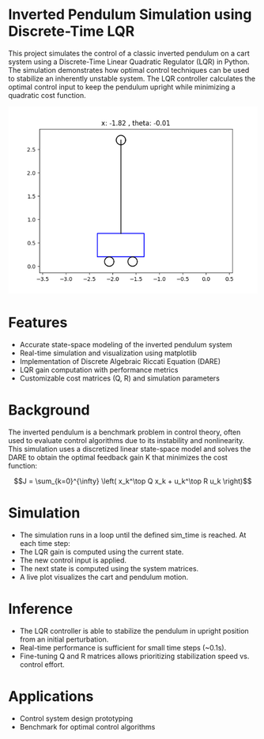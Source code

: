 # Inverted Pendulum Simulation using Discrete-Time LQR
This project simulates the control of a classic inverted pendulum on a cart system using a Discrete-Time Linear Quadratic Regulator (LQR) in Python. The simulation demonstrates how optimal control techniques can be used to stabilize an inherently unstable system. The LQR controller calculates the optimal control input to keep the pendulum upright while minimizing a quadratic cost function.

<img src = "polelqr.png">

# Features
- Accurate state-space modeling of the inverted pendulum system
- Real-time simulation and visualization using matplotlib
- Implementation of Discrete Algebraic Riccati Equation (DARE)
- LQR gain computation with performance metrics
- Customizable cost matrices (Q, R) and simulation parameters

# Background
The inverted pendulum is a benchmark problem in control theory, often used to evaluate control algorithms due to its instability and nonlinearity. This simulation uses a discretized linear state-space model and solves the DARE to obtain the optimal feedback gain K that minimizes the cost function:
```math
J = \sum_{k=0}^{\infty} \left( x_k^\top Q x_k + u_k^\top R u_k \right)
```

# Simulation
- The simulation runs in a loop until the defined sim_time is reached. At each time step:
- The LQR gain is computed using the current state.
- The new control input is applied.
- The next state is computed using the system matrices.
- A live plot visualizes the cart and pendulum motion.

# Inference
- The LQR controller is able to stabilize the pendulum in upright position from an initial perturbation.
- Real-time performance is sufficient for small time steps (~0.1s).
- Fine-tuning Q and R matrices allows prioritizing stabilization speed vs. control effort.

# Applications
- Control system design prototyping
- Benchmark for optimal control algorithms


